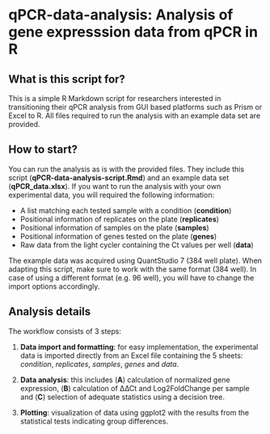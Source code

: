 # qPCR-data-analysis: Analysis of gene expresssion data from qPCR in R

## What is this script for?  

This is a simple R Markdown script for researchers interested in transitioning their qPCR analysis from GUI based platforms such as Prism or Excel to R. All files required to run the analysis with an example data set are provided.

## How to start?

You can run the analysis as is with the provided files. They include this script (**qPCR-data-analysis-script.Rmd**) and an example data set (**qPCR_data.xlsx**).  If you want to run the analysis with your own experimental data, you will required the following information:  

* A list matching each tested sample with a condition (**condition**)
* Positional information of replicates on the plate (**replicates**)
* Positional information of samples on the plate (**samples**)
* Positional information of genes tested on the plate (**genes**)  
* Raw data from the light cycler containing the Ct values per well (**data**)

The example data was acquired using QuantStudio 7 (384 well plate). When adapting this script, make sure to work with the same format (384 well). In case of using a different format (e.g. 96 well), you will have to change the import options accordingly.

## Analysis details

The workflow consists of 3 steps:  

1. **Data import and formatting**: for easy implementation, the experimental data is imported directly from an Excel file containing the 5 sheets: *condition*, *replicates*, *samples*, *genes* and *data*.  
  
2. **Data analysis**: this includes (**A**) calculation of normalized gene expression, (**B**) calculation of ∆∆Ct and Log2FoldChange per sample and (**C**) selection of adequate statistics using a decision tree.  

3. **Plotting**: visualization of data using ggplot2 with the results from the statistical tests indicating group differences.